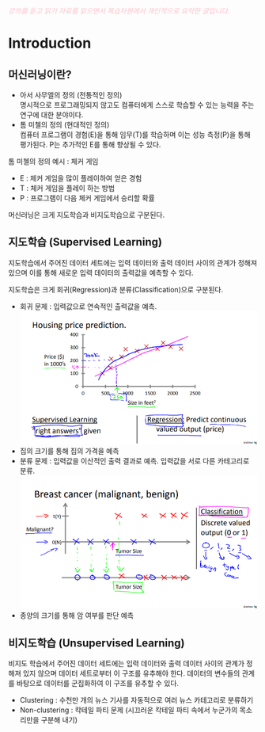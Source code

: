 <span style="color:pink">*강의를 듣고 읽기 자료를 읽으면서 복습차원에서 개인적으로 요약한 글입니다.*<span>

# Introduction

## 머신러닝이란?

-   아서 사무엘의 정의 (전통적인 정의)  
    명시적으로 프로그래밍되지 않고도 컴퓨터에게 스스로 학습할 수 있는 능력을 주는 연구에 대한 분야이다.
-   톰 미첼의 정의 (현대적인 정의)  
    컴퓨터 프로그램이 경험(E)을 통해 임무(T)를 학습하며 이는 성능 측정(P)을 통해 평가된다. P는 추가적인 E를 통해 향상될 수 있다.

톰 미첼의 정의 예시 : 체커 게임

-   E : 체커 게임을 많이 플레이하여 얻은 경험
-   T : 체커 게임을 플레이 하는 방법
-   P : 프로그램이 다음 체커 게임에서 승리할 확률

머신러닝은 크게 지도학습과 비지도학습으로 구분된다.

## 지도학습 (Supervised Learning)

지도학습에서 주어진 데이터 세트에는 입력 데이터와 출력 데이터 사이의 관계가 정해져 있으며 이를 통해 새로운 입력 데이터의 출력값을 예측할 수 있다.

지도학습은 크게 회귀(Regression)과 분류(Classification)으로 구분된다.

-   회귀 문제 : 입력값으로 연속적인 출력값을 예측.  
    ![집 가격 문제](/image/houseproblem.jpg)
-   집의 크기를 통해 집의 가격을 예측
-   분류 문제 : 입력값을 이산적인 출력 결과로 예측. 입력값을 서로 다른 카테고리로 분류.  
    ![암 문제](/image/cancerproblem.png)
-   종양의 크기를 통해 암 여부를 판단 예측

## 비지도학습 (Unsupervised Learning)

비지도 학습에서 주어진 데이터 세트에는 입력 데이터와 출력 데이터 사이의 관계가 정해져 있지 않으며 데이터 세트로부터 이 구조를 유추해야 한다. 데이터의 변수들의 관계를 바탕으로 데이터를 군집화하여 이 구조를 유추할 수 있다.

-   Clustering : 수천만 개의 뉴스 기사를 자동적으로 여러 뉴스 카테고리로 분류하기
-   Non-clustering : 칵테일 파티 문제 (시끄러운 칵테일 파티 속에서 누군가의 목소리만을 구분해 내기)